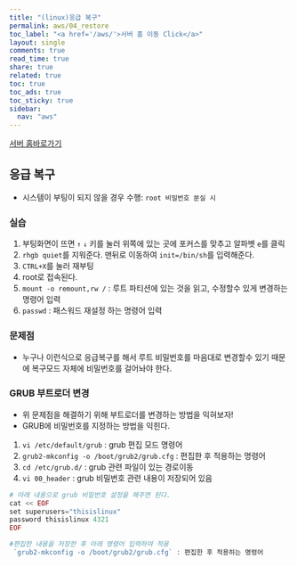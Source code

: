```yaml
---
title: "(linux)응급 복구"
permalink: aws/04_restore
toc_label: "<a href='/aws/'>서버 홈 이동 Click</a>"
layout: single
comments: true
read_time: true
share: true
related: true
toc: true
toc_ads: true
toc_sticky: true
sidebar:
  nav: "aws"
---
```

[서버 홈바로가기](../aws)

## 응급 복구
- 시스템이 부팅이 되지 않을 경우 수행: `root 비밀번호 분실 시`

### 실습
1. 부팅화면이 뜨면 `↑` `↓` 키를 눌러 위쪽에 있는 곳에 포커스를 맞추고 알파벳 `e`를 클릭
2. `rhgb quiet`를 지워준다. 맨뒤로 이동하여 `init=/bin/sh`를 입력해준다.
3. `CTRL+X`를 눌러 재부팅
4. root로 접속된다.
5. `mount -o remount,rw /` : 루트 파티션에 있는 것을 읽고, 수정할수 있게 변경하는 명령어 입력
6. `passwd` : 패스워드 재설정 하는 명령어 입력

### 문제점
- 누구나 이런식으로 응급복구를 해서 루트 비밀번호를 마음대로 변경할수 있기 때문에 복구모드 자체에 비밀번호를 걸어놔야 한다.

### GRUB 부트로더 변경
- 위 문제점을 해결하기 위해 부트로더를 변경하는 방법을 익혀보자!
- GRUB에 비밀번호를 지정하는 방법을 익힌다.

1. `vi /etc/default/grub` : grub 편집 모드 명령어
2. `grub2-mkconfig -o /boot/grub2/grub.cfg` : 편집한 후 적용하는 명령어
3. `cd /etc/grub.d/` : grub 관련 파일이 있는 경로이동
4. `vi 00_header` : grub 비밀번호 관련 내용이 저장되어 있음

~~~php
# 아래 내용으로 grub 비밀번호 설정을 해주면 된다.
cat << EOF
set superusers="thisislinux"
password thisislinux 4321
EOF

#편집한 내용을 저장한 후 아래 명령어 입력하여 적용
 `grub2-mkconfig -o /boot/grub2/grub.cfg` : 편집한 후 적용하는 명령어
~~~